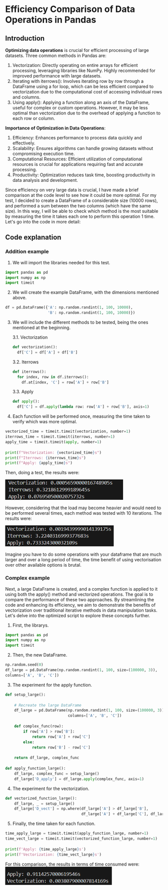 # Efficiency Comparison of Data Operations in Pandas
## Introduction
**Optimizing data operations** is crucial for efficient processing of large datasets. Three common methods in Pandas are:
  1. Vectorization: Directly operating on entire arrays for efficient processing, leveraging libraries like NumPy. Highly recommended for improved performance with large datasets.
  2. Iterating with iterrows(): Involves iterating row by row through a DataFrame using a for loop, which can be less efficient compared to vectorization due to the computational cost of accessing individual rows and columns.
  3. Using apply(): Applying a function along an axis of the DataFrame, useful for complex or custom operations. However, it may be less optimal than vectorization due to the overhead of applying a function to each row or column.

**Importance of Optimization in Data Operations**:
  1. Efficiency: Enhances performance to process data quickly and effectively.
  2. Scalability: Ensures algorithms can handle growing datasets without compromising execution time.
  3. Computational Resources: Efficient utilization of computational resources is crucial for applications requiring fast and accurate processing.
  4. Productivity: Optimization reduces task time, boosting productivity in data analysis and development.

Since efficiency on very large data is crucial, I have made a brief comparison at the code level to see how it could be more optimal. For my test, I decided to create a DataFrame of a considerable size (10000 rows), and performed a sum between the two columns (which have the same size). In this way, I will be able to check which method is the most suitable by measuring the time it takes each one to perform this operation 1 time. Let's go into the code in more detail:

## Code explanation
### Addition example
1. We will import the libraries needed for this test.
```python
import pandas as pd
import numpy as np
import timeit
```
2. We will create the example DataFrame, with the dimensions mentioned above.

```python
df = pd.DataFrame({'A': np.random.randint(1, 100, 10000),
                   'B': np.random.randint(1, 100, 10000)})
```

3. We will include the different methods to be tested, being the ones mentioned at the beginning.

   3.1. Vectorization
   ```python
   def vectorization():
     df['C'] = df['A'] + df['B']
   ```
   3.2. Iterrows
   ```python
   def iterrows():
     for index, row in df.iterrows():
       df.at[index, 'C'] = row['A'] + row['B']
   ```
   3.3. Apply
   ```python
   def apply():
     df['C'] = df.apply(lambda row: row['A'] + row['B'], axis=1)
   ```

4. Each function will be performed once, measuring the time taken to verify which was more optimal.
```python
vectorized_time = timeit.timeit(vectorization, number=1)
iterrows_time = timeit.timeit(iterrows, number=1)
apply_time = timeit.timeit(apply, number=1)

print(f"Vectorization: {vectorized_time}s")
print(f"Iterrows: {iterrows_time}s")
print(f"Apply: {apply_time}s")
```

Then, doing a test, the results were:

![Time needed for the three methods on 1 iteration](time_three_method_1.png)

However, considering that the load may become heavier and would need to be performed several times, each method was tested with 10 iterations. The results were:

![Time needed for the three methods on 10 iteration](time_three_method_10.png)

Imagine you have to do some operations with your dataframe that are much larger and over a long period of time, the time benefit of using vectorisation over other available options is brutal.

### Complex example
Next, a large DataFrame is created, and a complex function is applied to it using both the apply() method and vectorized operations. The goal is to compare the performance of these two approaches. By streamlining the code and enhancing its efficiency, we aim to demonstrate the benefits of vectorization over traditional iterative methods in data manipulation tasks. Let's delve into the optimized script to explore these concepts further.

1. First, the librarys.
```python
import pandas as pd
import numpy as np
import timeit
```

2. Then, the new DataFrame.
```python
np.random.seed(0)
df_large = pd.DataFrame(np.random.randint(1, 100, size=(100000, 3)),
columns=['A', 'B', 'C'])
```

3. The experiment for the apply function.
```python
def setup_large():

    # Recreate the large DataFrame
    df_large = pd.DataFrame(np.random.randint(1, 100, size=(100000, 3)),
                            columns=['A', 'B', 'C'])

    def complex_func(row):
        if row['A'] > row['B']:
            return row['A'] + row['C']
        else:
            return row['B'] - row['C']

    return df_large, complex_func

def apply_function_large():
    df_large, complex_func = setup_large()
    df_large['D_apply'] = df_large.apply(complex_func, axis=1)
```

4. The experiment for the vectorization.
```python
def vectorized_function_large():
    df_large, _ = setup_large()
    df_large['D_vect'] = np.where(df_large['A'] > df_large['B'],
                                  df_large['A'] + df_large['C'], df_large['B'] - df_large['C'])
```

5. Finally, the time taken for each function.
```python
time_apply_large = timeit.timeit(apply_function_large, number=1)
time_vect_large = timeit.timeit(vectorized_function_large, number=1)

print(f'Apply: {time_apply_large}s')
print(f'Vectorization: {time_vect_large}s')
```

For this comparison, the results in terms of time consumed were:
![Complex comparation](test_apply_vect.png)
